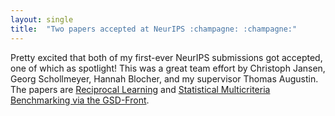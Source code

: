 ```yaml
---
layout: single
title:  "Two papers accepted at NeurIPS :champagne: :champagne:"
---
```



Pretty excited that both of my first-ever NeurIPS submissions got accepted, one of which as spotlight! This was a great team effort by Christoph Jansen, Georg Schollmeyer, Hannah Blocher, and my supervisor Thomas Augustin. The papers are [Reciprocal Learning](https://x.com/StatMLPapers/status/1823208851836964935) and [Statistical Multicriteria Benchmarking via the GSD-Front](https://mobile.x.com/StatMLPapers/status/1798928907380437375). 